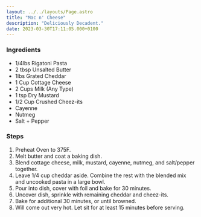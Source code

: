 ```yaml
---
layout: ../../layouts/Page.astro
title: "Mac n' Cheese"
description: "Deliciously Decadent."
date: 2023-03-30T17:11:05.000+0100
---
```


### Ingredients

*   1/4lbs Rigatoni Pasta
*   2 tbsp Unsalted Butter
*   1lbs Grated Cheddar
*   1 Cup Cottage Cheese
*   2 Cups Milk (Any Type)
*   1 tsp Dry Mustard
*   1/2 Cup Crushed Cheez-its
*   Cayenne
*   Nutmeg
*   Salt + Pepper

### Steps

1.  Preheat Oven to 375F.
2.  Melt butter and coat a baking dish.
3.  Blend cottage cheese, milk, mustard, cayenne, nutmeg, and salt/pepper together.
4.  Leave 1/4 cup cheddar aside. Combine the rest with the blended mix and uncooked pasta in a large bowl.
5.  Pour into dish, cover with foil and bake for 30 minutes.
6.  Uncover dish, sprinkle with remaining cheddar and cheez-its.
7.  Bake for additional 30 minutes, or until browned.
8.  Will come out very hot. Let sit for at least 15 minutes before serving.